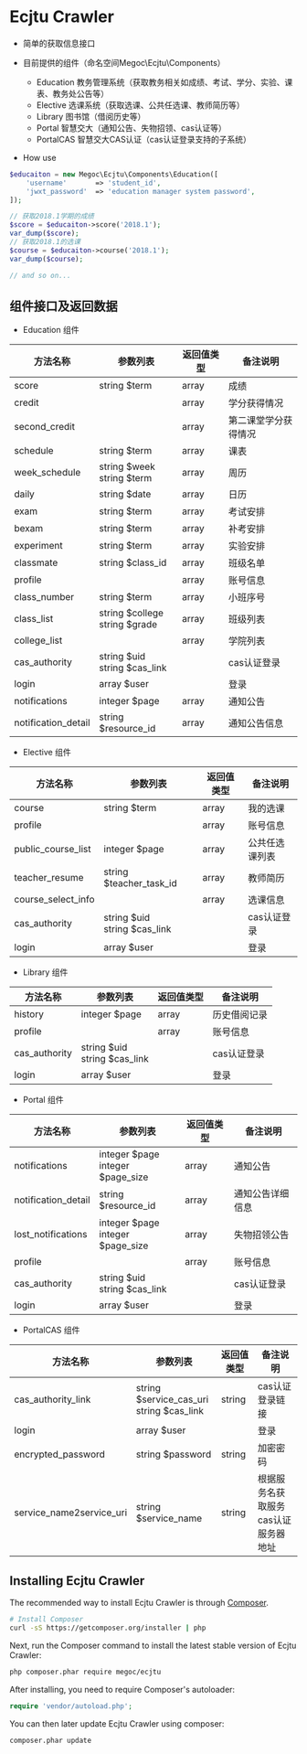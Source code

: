# Ecjtu Crawler

- 简单的获取信息接口

- 目前提供的组件（命名空间Megoc\Ecjtu\Components）
  - Education 教务管理系统（获取教务相关如成绩、考试、学分、实验、课表、教务处公告等）
  - Elective 选课系统（获取选课、公共任选课、教师简历等）
  - Library 图书馆（借阅历史等）
  - Portal 智慧交大（通知公告、失物招领、cas认证等）
  - PortalCAS 智慧交大CAS认证（cas认证登录支持的子系统）

- How use

```php
$educaiton = new Megoc\Ecjtu\Components\Education([
    'username'       => 'student_id',
    'jwxt_password'  => 'education manager system password',
]);

// 获取2018.1学期的成绩
$score = $educaiton->score('2018.1');
var_dump($score);
// 获取2018.1的选课
$course = $educaiton->course('2018.1');
var_dump($course);

// and so on...
```

## 组件接口及返回数据

- Education 组件

| 方法名称 | 参数列表 | 返回值类型 | 备注说明 |
| ------ | ------ | ------ | ------ |
| score | string $term | array | 成绩 |
| credit |  | array | 学分获得情况 |
| second_credit |  | array | 第二课堂学分获得情况 |
| schedule | string $term | array | 课表 |
| week_schedule | string $week </br> string $term | array | 周历 |
| daily | string $date | array | 日历 |
| exam | string $term | array | 考试安排 |
| bexam | string $term | array | 补考安排 |
| experiment | string $term | array | 实验安排 |
| classmate | string $class_id | array | 班级名单 |
| profile |  | array | 账号信息 |
| class_number | string $term | array | 小班序号 |
| class_list | string $college </br> string $grade | array | 班级列表 |
| college_list |  | array | 学院列表 |
| cas_authority | string $uid </br> string $cas_link |  | cas认证登录 |
| login | array $user |  | 登录 |
| notifications | integer $page | array | 通知公告 |
| notification_detail | string $resource_id | array | 通知公告信息 |

- Elective 组件

| 方法名称 | 参数列表 | 返回值类型 | 备注说明 |
| ------ | ------ | ------ | ------ |
| course | string $term | array | 我的选课 |
| profile |  | array | 账号信息 |
| public_course_list | integer $page | array | 公共任选课列表 |
| teacher_resume | string $teacher_task_id | array | 教师简历 |
| course_select_info |  | array | 选课信息 |
| cas_authority | string $uid </br> string $cas_link |  | cas认证登录 |
| login | array $user |  | 登录 |

- Library 组件

| 方法名称 | 参数列表 | 返回值类型 | 备注说明 |
| ------ | ------ | ------ | ------ |
| history | integer $page | array | 历史借阅记录 |
| profile |  | array | 账号信息 |
| cas_authority | string $uid </br> string $cas_link |  | cas认证登录 |
| login | array $user |  | 登录 |

- Portal 组件

| 方法名称 | 参数列表 | 返回值类型 | 备注说明 |
| ------ | ------ | ------ | ------ |
| notifications | integer $page </br> integer $page_size | array | 通知公告 |
| notification_detail | string $resource_id | array | 通知公告详细信息 |
| lost_notifications | integer $page </br> integer $page_size | array | 失物招领公告 |
| profile |  | array | 账号信息 |
| cas_authority | string $uid </br> string $cas_link |  | cas认证登录 |
| login | array $user |  | 登录 |

- PortalCAS 组件

| 方法名称 | 参数列表 | 返回值类型 | 备注说明 |
| ------ | ------ | ------ | ------ |
| cas_authority_link | string $service_cas_uri </br> string $cas_link | string | cas认证登录链接 |
| login | array $user |  | 登录 |
| encrypted_password | string $password | string | 加密密码 |
| service_name2service_uri | string $service_name | string | 根据服务名获取服务cas认证服务器地址 |

## Installing Ecjtu Crawler

The recommended way to install Ecjtu Crawler is through
[Composer](http://getcomposer.org).

```bash
# Install Composer
curl -sS https://getcomposer.org/installer | php
```

Next, run the Composer command to install the latest stable version of Ecjtu Crawler:

```bash
php composer.phar require megoc/ecjtu
```

After installing, you need to require Composer's autoloader:

```php
require 'vendor/autoload.php';
```

You can then later update Ecjtu Crawler using composer:

```bash
composer.phar update
```
